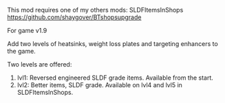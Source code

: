 This mod requires one of my others mods: SLDFItemsInShops 
https://github.com/shaygover/BTshopsupgrade

For game v1.9

Add two levels of heatsinks, weight loss plates and targeting enhancers to the game. 

Two levels are offered: 
1. lvl1: Reversed engineered SLDF grade items. Available from the start.
2. lvl2: Better items, SLDF grade. Available on lvl4 and lvl5 in SLDFItemsInShops. 
